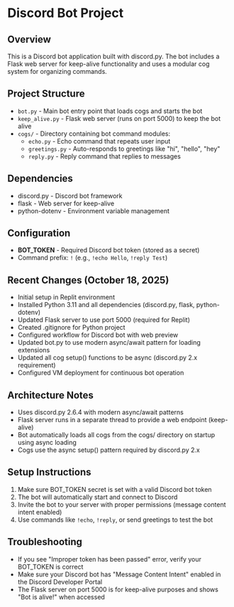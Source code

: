 # Discord Bot Project

## Overview
This is a Discord bot application built with discord.py. The bot includes a Flask web server for keep-alive functionality and uses a modular cog system for organizing commands.

## Project Structure
- `bot.py` - Main bot entry point that loads cogs and starts the bot
- `keep_alive.py` - Flask web server (runs on port 5000) to keep the bot alive
- `cogs/` - Directory containing bot command modules:
  - `echo.py` - Echo command that repeats user input
  - `greetings.py` - Auto-responds to greetings like "hi", "hello", "hey"
  - `reply.py` - Reply command that replies to messages

## Dependencies
- discord.py - Discord bot framework
- flask - Web server for keep-alive
- python-dotenv - Environment variable management

## Configuration
- **BOT_TOKEN** - Required Discord bot token (stored as a secret)
- Command prefix: `!` (e.g., `!echo Hello`, `!reply Test`)

## Recent Changes (October 18, 2025)
- Initial setup in Replit environment
- Installed Python 3.11 and all dependencies (discord.py, flask, python-dotenv)
- Updated Flask server to use port 5000 (required for Replit)
- Created .gitignore for Python project
- Configured workflow for Discord bot with web preview
- Updated bot.py to use modern async/await pattern for loading extensions
- Updated all cog setup() functions to be async (discord.py 2.x requirement)
- Configured VM deployment for continuous bot operation

## Architecture Notes
- Uses discord.py 2.6.4 with modern async/await patterns
- Flask server runs in a separate thread to provide a web endpoint (keep-alive)
- Bot automatically loads all cogs from the cogs/ directory on startup using async loading
- Cogs use the async setup() pattern required by discord.py 2.x

## Setup Instructions
1. Make sure BOT_TOKEN secret is set with a valid Discord bot token
2. The bot will automatically start and connect to Discord
3. Invite the bot to your server with proper permissions (message content intent enabled)
4. Use commands like `!echo`, `!reply`, or send greetings to test the bot

## Troubleshooting
- If you see "Improper token has been passed" error, verify your BOT_TOKEN is correct
- Make sure your Discord bot has "Message Content Intent" enabled in the Discord Developer Portal
- The Flask server on port 5000 is for keep-alive purposes and shows "Bot is alive!" when accessed
